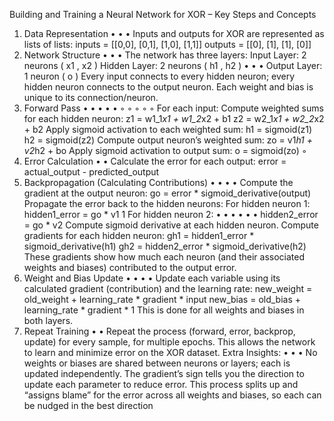  Building and Training a Neural Network for XOR – Key Steps and Concepts
 1. Data Representation
 • 
• 
• 
Inputs and outputs for XOR are represented as lists of lists:
 inputs = [[0,0], [0,1], [1,0], [1,1]]
 outputs = [[0], [1], [1], [0]]
 2. Network Structure
 • 
• 
• 
The network has three layers:
 Input Layer: 2 neurons (
 x1 , 
x2 )
 Hidden Layer: 2 neurons (
 h1 , 
h2 )
 • 
• 
• 
Output Layer: 1 neuron (
 o )
 Every input connects to every hidden neuron; every hidden neuron connects to the output neuron.
 Each weight and bias is unique to its connection/neuron.
 3. Forward Pass
 • 
• 
• 
• 
• 
◦ 
◦ 
◦ 
◦ 
◦ 
For each input:
 Compute weighted sums for each hidden neuron:
 z1 = w1_1*x1 + w1_2*x2 + b1
 z2 = w2_1*x1 + w2_2*x2 + b2
 Apply sigmoid activation to each weighted sum:
 h1 = sigmoid(z1)
 h2 = sigmoid(z2)
 Compute output neuron’s weighted sum:
 zo = v1*h1 + v2*h2 + bo
 Apply sigmoid activation to output sum:
 o = sigmoid(zo)
 ◦ 
4. Error Calculation
 • 
• 
Calculate the error for each output:
 error = actual_output - predicted_output
 5. Backpropagation (Calculating Contributions)
 • 
• 
• 
• 
Compute the gradient at the output neuron:
 go = error * sigmoid_derivative(output)
 Propagate the error back to the hidden neurons:
 For hidden neuron 1: 
hidden1_error = go * v1
 1
For hidden neuron 2: 
• 
• 
• 
• 
• 
• 
hidden2_error = go * v2
 Compute sigmoid derivative at each hidden neuron.
 Compute gradients for each hidden neuron:
 gh1 = hidden1_error * sigmoid_derivative(h1)
 gh2 = hidden2_error * sigmoid_derivative(h2)
 These gradients show how much each neuron (and their associated weights and biases) contributed
 to the output error.
 6. Weight and Bias Update
 • 
• 
• 
• 
Update each variable using its calculated gradient (contribution) and the learning rate:
 new_weight = old_weight + learning_rate * gradient * input
 new_bias = old_bias + learning_rate * gradient * 1
 This is done for all weights and biases in both layers.
 7. Repeat Training
 • 
• 
Repeat the process (forward, error, backprop, update) for every sample, for multiple epochs.
 This allows the network to learn and minimize error on the XOR dataset.
 Extra Insights:
 • 
• 
• 
No weights or biases are shared between neurons or layers; each is updated independently.
 The gradient’s sign tells you the direction to update each parameter to reduce error.
 This process splits up and “assigns blame” for the error across all weights and biases, so each can be
 nudged in the best direction